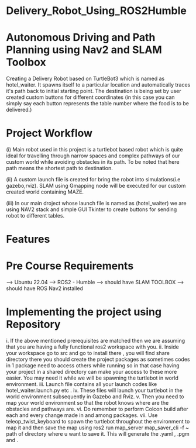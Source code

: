 # Delivery_Robot_Using_ROS2Humble

# Autonomous Driving and Path Planning using Nav2 and SLAM Toolbox
Creating a Delivery Robot based on TurtleBot3 which is named as hotel_waiter. It spawns itself to a particular location and automatically traces it's path back to initial starting point. The destination is being set by user created custom buttons for different coordinates (in this case you can simply say each button represents the table number where the food is to be delivered.)

# Project Workflow
(i) Main robot used in this project is a turtlebot based robot which is quite ideal for travelling through narrow spaces and complex pathways of our custom world while avoiding obstacles in its path. To be noted that here path means the shortest path to destination.

(ii) A custom launch file is created for bring the robot into simulations(i.e gazebo,rviz). SLAM using Gmapping node will be executed for our custom created world containing MAZE.

(iii) In our main droject whose launch file is named as (hotel_waiter) we are using NAV2 stack and simple GUI Tkinter to create buttons for sending robot to different tables.

# Features



# Pre Course Requirements
--> Ubuntu 22.04
--> ROS2 - Humble
--> should have SLAM TOOLBOX
--> should have ROS Nav2 installed
# Implementing the project using Repository
i.  If the above mentioned prerequisites are matched then we are assuming that you are having a fully functional ros2 workspace with you.
ii. Inside your workspace go to src and go to install there , you will find share directory there you should create the project packages as sometimes codes in 1 package need to access others while running so in that case having your project in a shared directory can make your access to these more easier. You may need it while we will be spawning the turtlebot in world environment.
iii. Launch file contains all your launch codes like hotel_waiter.launch.py etc . 
iv. These files will launch your turtlebot in the world environment subsequently in Gazebo and Rviz.
v. Then you need to map your world environment so that the robot knows where are the obstacles and pathways are.
vi. Do remember to perform Colcon build after each and every change made in and among packages.
vii. Use teleop_twist_keyboard to spawn the turtlebot throughout the environment to map it and then save the map using ros2 run map_server map_saver_cli -f ~
path of directory where u want to save it.
This will generate the .yaml , .pgm and .
